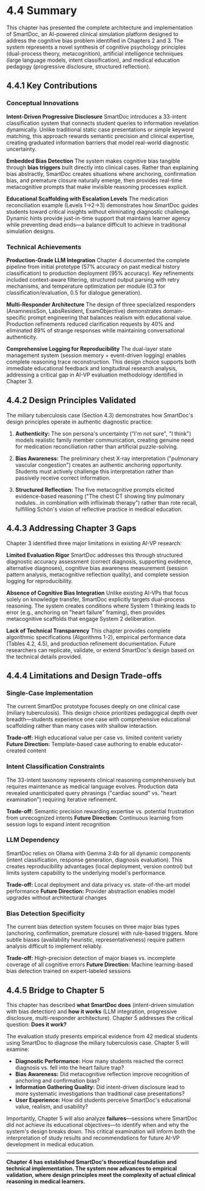 # 4.4 Summary

This chapter has presented the complete architecture and implementation of SmartDoc, an AI-powered clinical simulation platform designed to address the cognitive bias problem identified in Chapters 2 and 3. The system represents a novel synthesis of cognitive psychology principles (dual-process theory, metacognition), artificial intelligence techniques (large language models, intent classification), and medical education pedagogy (progressive disclosure, structured reflection).

## 4.4.1 Key Contributions

### Conceptual Innovations

**Intent-Driven Progressive Disclosure**
SmartDoc introduces a 33-intent classification system that connects student queries to information revelation dynamically. Unlike traditional static case presentations or simple keyword matching, this approach rewards semantic precision and clinical expertise, creating graduated information barriers that model real-world diagnostic uncertainty.

**Embedded Bias Detection**
The system makes cognitive bias tangible through **bias triggers** built directly into clinical cases. Rather than explaining bias abstractly, SmartDoc creates situations where anchoring, confirmation bias, and premature closure naturally emerge, then provides real-time metacognitive prompts that make invisible reasoning processes explicit.

**Educational Scaffolding with Escalation Levels**
The medication reconciliation example (Levels 1→2→3) demonstrates how SmartDoc guides students toward critical insights without eliminating diagnostic challenge. Dynamic hints provide just-in-time support that maintains learner agency while preventing dead ends—a balance difficult to achieve in traditional simulation designs.

### Technical Achievements

**Production-Grade LLM Integration**
Chapter 4 documented the complete pipeline from initial prototype (57% accuracy on past medical history classification) to production deployment (95% accuracy). Key refinements included context-aware filtering, structured output parsing with retry mechanisms, and temperature optimization per module (0.3 for classification/evaluation, 0.5 for dialogue generation).

**Multi-Responder Architecture**
The design of three specialized responders (AnamnesisSon, LabsResident, ExamObjective) demonstrates domain-specific prompt engineering that balances realism with educational value. Production refinements reduced clarification requests by 40% and eliminated 89% of strange responses while maintaining conversational authenticity.

**Comprehensive Logging for Reproducibility**
The dual-layer state management system (session memory + event-driven logging) enables complete reasoning trace reconstruction. This design choice supports both immediate educational feedback and longitudinal research analysis, addressing a critical gap in AI-VP evaluation methodology identified in Chapter 3.

## 4.4.2 Design Principles Validated

The miliary tuberculosis case (Section 4.3) demonstrates how SmartDoc's design principles operate in authentic diagnostic practice:

1. **Authenticity:** The son persona's uncertainty ("I'm not sure", "I think") models realistic family member communication, creating genuine need for medication reconciliation rather than artificial puzzle-solving.

2. **Bias Awareness:** The preliminary chest X-ray interpretation ("pulmonary vascular congestion") creates an authentic anchoring opportunity. Students must actively challenge this interpretation rather than passively receive correct information.

3. **Structured Reflection:** The five metacognitive prompts elicited evidence-based reasoning ("The chest CT showing tiny pulmonary nodules...in combination with infliximab therapy") rather than rote recall, fulfilling Schön's vision of reflective practice in medical education.

## 4.4.3 Addressing Chapter 3 Gaps

Chapter 3 identified three major limitations in existing AI-VP research:

**Limited Evaluation Rigor**
SmartDoc addresses this through structured diagnostic accuracy assessment (correct diagnosis, supporting evidence, alternative diagnoses), cognitive bias awareness measurement (session pattern analysis, metacognitive reflection quality), and complete session logging for reproducibility.

**Absence of Cognitive Bias Integration**
Unlike existing AI-VPs that focus solely on knowledge transfer, SmartDoc explicitly targets dual-process reasoning. The system creates conditions where System 1 thinking leads to error (e.g., anchoring on "heart failure" framing), then provides metacognitive scaffolds that engage System 2 deliberation.

**Lack of Technical Transparency**
This chapter provides complete algorithmic specifications (Algorithms 1-2), empirical performance data (Tables 4.2, 4.5), and production refinement documentation. Future researchers can replicate, validate, or extend SmartDoc's design based on the technical details provided.

## 4.4.4 Limitations and Design Trade-offs

### Single-Case Implementation

The current SmartDoc prototype focuses deeply on one clinical case (miliary tuberculosis). This design choice prioritizes pedagogical depth over breadth—students experience one case with comprehensive educational scaffolding rather than many cases with shallow interaction.

**Trade-off:** High educational value per case vs. limited content variety
**Future Direction:** Template-based case authoring to enable educator-created content

### Intent Classification Constraints

The 33-intent taxonomy represents clinical reasoning comprehensively but requires maintenance as medical language evolves. Production data revealed unanticipated query phrasings ("cardiac sound" vs. "heart examination") requiring iterative refinement.

**Trade-off:** Semantic precision rewarding expertise vs. potential frustration from unrecognized intents
**Future Direction:** Continuous learning from session logs to expand intent recognition

### LLM Dependency

SmartDoc relies on Ollama with Gemma 3:4b for all dynamic components (intent classification, response generation, diagnosis evaluation). This creates reproducibility advantages (local deployment, version control) but limits system capability to the underlying model's performance.

**Trade-off:** Local deployment and data privacy vs. state-of-the-art model performance
**Future Direction:** Provider abstraction enables model upgrades without architectural changes

### Bias Detection Specificity

The current bias detection system focuses on three major bias types (anchoring, confirmation, premature closure) with rule-based triggers. More subtle biases (availability heuristic, representativeness) require pattern analysis difficult to implement reliably.

**Trade-off:** High-precision detection of major biases vs. incomplete coverage of all cognitive errors
**Future Direction:** Machine learning-based bias detection trained on expert-labeled sessions

## 4.4.5 Bridge to Chapter 5

This chapter has described **what SmartDoc does** (intent-driven simulation with bias detection) and **how it works** (LLM integration, progressive disclosure, multi-responder architecture). Chapter 5 addresses the critical question: **Does it work?**

The evaluation study presents empirical evidence from 42 medical students using SmartDoc to diagnose the miliary tuberculosis case. Chapter 5 will examine:

- **Diagnostic Performance:** How many students reached the correct diagnosis vs. fell into the heart failure trap?
- **Bias Awareness:** Did metacognitive reflection improve recognition of anchoring and confirmation bias?
- **Information Gathering Quality:** Did intent-driven disclosure lead to more systematic investigations than traditional case presentations?
- **User Experience:** How did students perceive SmartDoc's educational value, realism, and usability?

Importantly, Chapter 5 will also analyze **failures**—sessions where SmartDoc did not achieve its educational objectives—to identify when and why the system's design breaks down. This critical examination will inform both the interpretation of study results and recommendations for future AI-VP development in medical education.

---

**Chapter 4 has established SmartDoc's theoretical foundation and technical implementation. The system now advances to empirical validation, where design principles meet the complexity of actual clinical reasoning in medical learners.**
